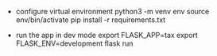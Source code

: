 
* configure virtual environment
python3 -m venv env
source env/bin/activate
pip install -r requirements.txt

* run the app in dev mode
export FLASK_APP=tax
export FLASK_ENV=development
flask run